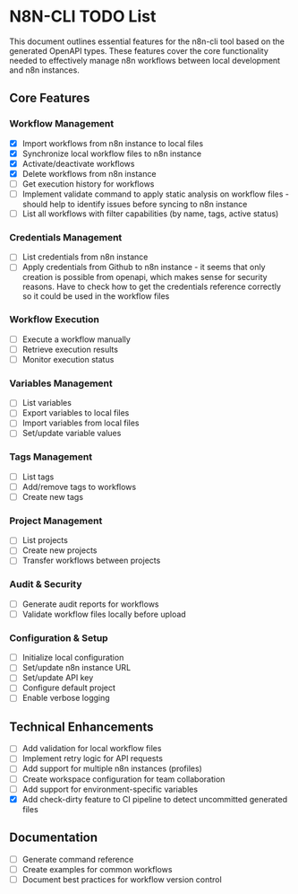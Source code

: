 # N8N-CLI TODO List

This document outlines essential features for the n8n-cli tool based on the generated OpenAPI types. These features cover the core functionality needed to effectively manage n8n workflows between local development and n8n instances.

## Core Features

### Workflow Management

- [x] Import workflows from n8n instance to local files
- [x] Synchronize local workflow files to n8n instance
- [x] Activate/deactivate workflows
- [x] Delete workflows from n8n instance
- [ ] Get execution history for workflows
- [ ] Implement validate command to apply static analysis on workflow files - should help to identify issues before syncing to n8n instance
- [ ] List all workflows with filter capabilities (by name, tags, active status)

### Credentials Management

- [ ] List credentials from n8n instance
- [ ] Apply credentials from Github to n8n instance - it seems that only creation is possible from openapi, which makes sense for security reasons. Have to check how to get the credentials reference correctly so it could be used in the workflow files

### Workflow Execution

- [ ] Execute a workflow manually
- [ ] Retrieve execution results
- [ ] Monitor execution status

### Variables Management

- [ ] List variables
- [ ] Export variables to local files
- [ ] Import variables from local files
- [ ] Set/update variable values

### Tags Management

- [ ] List tags
- [ ] Add/remove tags to workflows
- [ ] Create new tags

### Project Management

- [ ] List projects
- [ ] Create new projects
- [ ] Transfer workflows between projects

### Audit & Security

- [ ] Generate audit reports for workflows
- [ ] Validate workflow files locally before upload

### Configuration & Setup

- [ ] Initialize local configuration
- [ ] Set/update n8n instance URL
- [ ] Set/update API key
- [ ] Configure default project
- [ ] Enable verbose logging

## Technical Enhancements

- [ ] Add validation for local workflow files
- [ ] Implement retry logic for API requests
- [ ] Add support for multiple n8n instances (profiles)
- [ ] Create workspace configuration for team collaboration
- [ ] Add support for environment-specific variables
- [x] Add check-dirty feature to CI pipeline to detect uncommitted generated files

## Documentation

- [ ] Generate command reference
- [ ] Create examples for common workflows
- [ ] Document best practices for workflow version control
